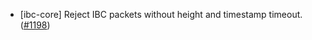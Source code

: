 - [ibc-core] Reject IBC packets without height and timestamp timeout.
  ([\#1198](https://github.com/cosmos/ibc-rs/issues/1198))
